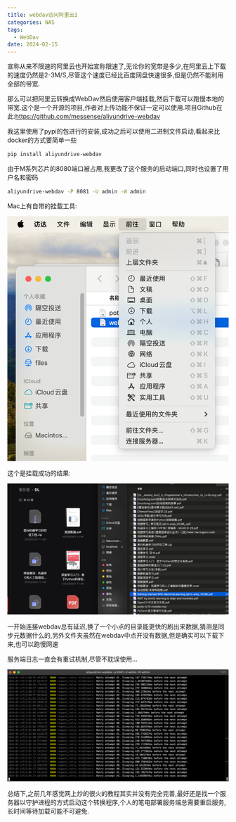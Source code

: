 ```yaml
---
title: webdav访问阿里云1
categories: NAS
tags:
  - WebDav
date: 2024-02-15
---
```

宣称从来不限速的阿里云也开始宣称限速了,无论你的宽带是多少,在阿里云上下载的速度仍然是2-3M/S,尽管这个速度已经比百度网盘快速很多,但是仍然不能利用全部的带宽.

那么可以把阿里云转换成WebDav然后使用客户端挂载,然后下载可以跑慢本地的带宽.这个是一个开源的项目,作者对上传功能不保证一定可以使用.项目Github在此:https://github.com/messense/aliyundrive-webdav

我这里使用了pypi的包进行的安装,成功之后可以使用二进制文件启动,看起来比docker的方式要简单一些

```bash
pip install aliyundrive-webdav
```

由于M系列芯片的8080端口被占用,我更改了这个服务的启动端口,同时也设置了用户名和密码

```bash
aliyundrive-webdav -P 8081 -U admin -W admin
```

Mac上有自带的挂载工具:

![image-20240215154624380](https://raw.githubusercontent.com/Xu-Hardy/image-host/master/image-20240215154624380.png)

这个是挂载成功的结果:

![image-20240215151618353](https://raw.githubusercontent.com/Xu-Hardy/image-host/master/image-20240215151618353.png)

一开始连接webdav总有延迟,换了一个小点的目录能更快的刷出来数据,猜测是同步元数据什么的,另外文件夹虽然在webdav中点开没有数据,但是确实可以下载下来,也可以跑慢网速



服务端日志一直会有重试机制,尽管不耽误使用...

![image-20240215151704436](https://raw.githubusercontent.com/Xu-Hardy/image-host/master/image-20240215151704436.png)



总结下,之前几年感觉网上炒的很火的教程其实并没有完全完善,最好还是找一个服务器以守护进程的方式启动这个转换程序,个人的笔电部署服务端总需要重启服务,长时间等待加载可能不可避免.
